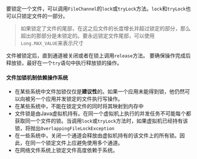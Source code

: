 要锁定一个文件，可以调用`FileChannel`的`lock`或`tryLock`方法。`lock`和`tryLock`也可以只锁定文件的一部分。
>如果锁定了文件的尾部，在这之后文件的长度增长并超过锁定的部分，那么超出的那部分是未锁定的。要永远锁定文件尾部，可以使用`Long.MAX_VALUE`来表示尺寸

文件被锁定后，直到通道被关闭或者在锁上调用`release`方法。
要确保操作完成后释放锁，最好在一个`try`语句中执行释放锁的操作。
#### 文件加锁机制依赖操作系统
- 在某些系统中文件加锁仅仅是**建议性**的。如果一个应用未能得到锁，他仍然可以向被另一个应用并发锁定的文件执行写操作。
- 在某些系统中，不能在锁定文件的同时将其映射到内存中
- 文件锁是由Java虚拟机持有。在同一个虚拟机上执行的并发任务不可能每个都获取同一个文件的锁。当调用`lock`或`tryLock`方法时，如果虚拟机已经持有该锁，将抛出`OverlappingFileLockException`
- 在一些系统中，关闭一个通道会释放由虚拟机持有的该文件上的所有锁。因此，在同一个锁定文件上应避免使用多个通道。
- 在网络文件系统上锁定文件高度依赖于系统。